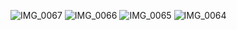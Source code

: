 ![IMG_0067](https://www.1881878.xyz/github.com/user-attachments/assets/2f0799fc-dc54-4597-a243-245a3d43bc21)
![IMG_0066](https://www.1881878.xyz/github.com/user-attachments/assets/32a691af-94a7-47a3-9c56-83ae5a9db329)
![IMG_0065](https://www.1881878.xyz/github.com/user-attachments/assets/2e0b3d93-f502-4be2-8a5b-2c35380aa0cc)
![IMG_0064](https://www.1881878.xyz/github.com/user-attachments/assets/e119415b-f057-4e40-ba1e-afa70b1a6250)
